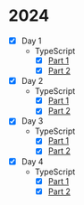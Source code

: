 # 2024

* [x] Day 1
  * TypeScript
    * [x] [Part 1](1/typescript/1.ts)
    * [x] [Part 2](1/typescript/2.ts)
* [x] Day 2
  * TypeScript
    * [x] [Part 1](2/typescript/1.ts)
    * [x] [Part 2](2/typescript/2.ts)
* [x] Day 3
  * TypeScript
    * [x] [Part 1](3/typescript.ts)
    * [x] [Part 2](3/typescript.ts)
* [x] Day 4
  * TypeScript
    * [x] [Part 1](4/typescript.ts)
    * [x] [Part 2](4/typescript.ts)
